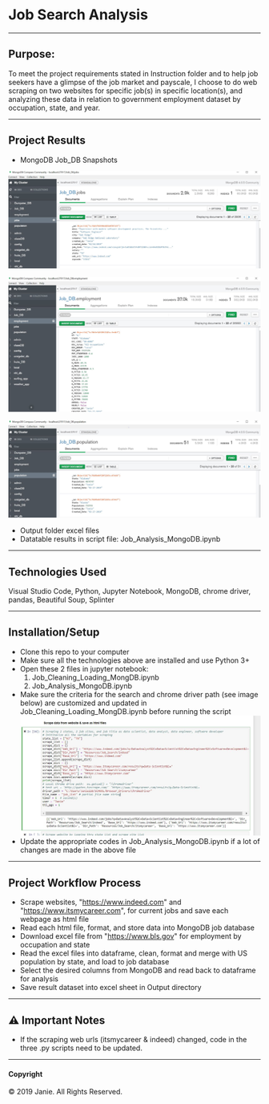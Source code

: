 # Job Search Analysis                                                                 
-----
## Purpose:
To meet the project requirements stated in Instruction folder and to help job seekers have a glimpse of the job market and payscale, I choose to do web scraping on two websites for specific job(s) in specific location(s), and analyzing these data in relation to government employment dataset by occupation, state, and year. 

---
## Project Results 
* MongoDB Job_DB Snapshots

![Jobs.JPG](Images/Jobs.JPG)

![Employment.JPG](Images/Employment.JPG)

![Population.JPG](Images/Population.JPG)

* Output folder excel files
* Datatable results in script file: Job_Analysis_MongoDB.ipynb

---
## Technologies Used
Visual Studio Code, Python, Jupyter Notebook, MongoDB, chrome driver, pandas, Beautiful Soup, Splinter

---
## Installation/Setup
* Clone this repo to your computer
* Make sure all the technologies above are installed and use Python 3+ 
* Open these 2 files in jupyter notebook:
  1) Job_Cleaning_Loading_MongDB.ipynb
  2) Job_Analysis_MongoDB.ipynb
* Make sure the criteria for the search and chrome driver path (see image below) are customized and updated in Job_Cleaning_Loading_MongDB.ipynb before running the script
![Setup.JPG](Images/Setup.JPG)
* Update the appropriate codes in Job_Analysis_MongoDB.ipynb if a lot of changes are made in the above file

---
## Project Workflow Process
* Scrape websites, "https://www.indeed.com" and "https://www.itsmycareer.com", for current jobs and save each webpage as html file
* Read each html file, format, and store data into MongoDB job database
* Download excel file from "https://www.bls.gov" for employment by occupation and state
* Read the excel files into dataframe, clean, format and merge with US population by state, and load to job database
* Select the desired columns from MongoDB and read back to dataframe for analysis
* Save result dataset into excel sheet in Output directory

---
## :warning: Important Notes
* If the scraping web urls (itsmycareer & indeed) changed, code in the three .py scripts need to be updated.

-----
#### Copyright
© 2019 Janie. All Rights Reserved.


